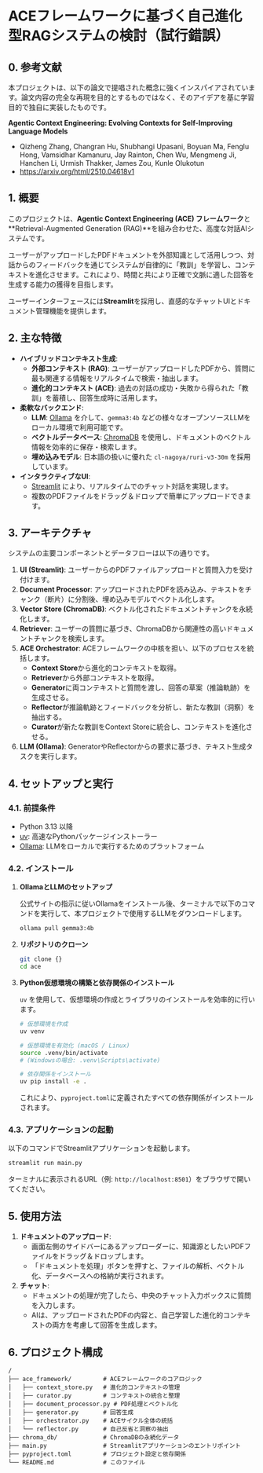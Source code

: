 # ACEフレームワークに基づく自己進化型RAGシステムの検討（試行錯誤）

## 0. 参考文献

本プロジェクトは、以下の論文で提唱された概念に強くインスパイアされています。論文内容の完全な再現を目的とするものではなく、そのアイデアを基に学習目的で独自に実装したものです。

**Agentic Context Engineering: Evolving Contexts for Self-Improving Language Models**
- Qizheng Zhang, Changran Hu, Shubhangi Upasani, Boyuan Ma, Fenglu Hong, Vamsidhar Kamanuru, Jay Rainton, Chen Wu, Mengmeng Ji, Hanchen Li, Urmish Thakker, James Zou, Kunle Olukotun
- https://arxiv.org/html/2510.04618v1

## 1. 概要

このプロジェクトは、**Agentic Context Engineering (ACE) フレームワーク**と**Retrieval-Augmented Generation (RAG)**を組み合わせた、高度な対話AIシステムです。

ユーザーがアップロードしたPDFドキュメントを外部知識として活用しつつ、対話からのフィードバックを通じてシステムが自律的に「教訓」を学習し、コンテキストを進化させます。これにより、時間と共により正確で文脈に適した回答を生成する能力の獲得を目指します。

ユーザーインターフェースには**Streamlit**を採用し、直感的なチャットUIとドキュメント管理機能を提供します。

## 2. 主な特徴

*   **ハイブリッドコンテキスト生成**:
    *   **外部コンテキスト (RAG)**: ユーザーがアップロードしたPDFから、質問に最も関連する情報をリアルタイムで検索・抽出します。
    *   **進化的コンテキスト (ACE)**: 過去の対話の成功・失敗から得られた「教訓」を蓄積し、回答生成時に活用します。
*   **柔軟なバックエンド**:
    *   **LLM**: [Ollama](https://ollama.com/) を介して、`gemma3:4b` などの様々なオープンソースLLMをローカル環境で利用可能です。
    *   **ベクトルデータベース**: [ChromaDB](https://www.trychroma.com/) を使用し、ドキュメントのベクトル情報を効率的に保存・検索します。
    *   **埋め込みモデル**: 日本語の扱いに優れた `cl-nagoya/ruri-v3-30m` を採用しています。
*   **インタラクティブなUI**:
    *   [Streamlit](https://streamlit.io/) により、リアルタイムでのチャット対話を実現します。
    *   複数のPDFファイルをドラッグ＆ドロップで簡単にアップロードできます。

## 3. アーキテクチャ

システムの主要コンポーネントとデータフローは以下の通りです。

1.  **UI (Streamlit)**: ユーザーからのPDFファイルアップロードと質問入力を受け付けます。
2.  **Document Processor**: アップロードされたPDFを読み込み、テキストをチャンク（断片）に分割後、埋め込みモデルでベクトル化します。
3.  **Vector Store (ChromaDB)**: ベクトル化されたドキュメントチャンクを永続化します。
4.  **Retriever**: ユーザーの質問に基づき、ChromaDBから関連性の高いドキュメントチャンクを検索します。
5.  **ACE Orchestrator**: ACEフレームワークの中核を担い、以下のプロセスを統括します。
    *   **Context Store**から進化的コンテキストを取得。
    *   **Retriever**から外部コンテキストを取得。
    *   **Generator**に両コンテキストと質問を渡し、回答の草案（推論軌跡）を生成させる。
    *   **Reflector**が推論軌跡とフィードバックを分析し、新たな教訓（洞察）を抽出する。
    *   **Curator**が新たな教訓をContext Storeに統合し、コンテキストを進化させる。
6.  **LLM (Ollama)**: GeneratorやReflectorからの要求に基づき、テキスト生成タスクを実行します。

## 4. セットアップと実行

### 4.1. 前提条件

*   Python 3.13 以降
*   [uv](https://github.com/astral-sh/uv): 高速なPythonパッケージインストーラー
*   [Ollama](https://ollama.com/): LLMをローカルで実行するためのプラットフォーム

### 4.2. インストール

1.  **OllamaとLLMのセットアップ**

    公式サイトの指示に従いOllamaをインストール後、ターミナルで以下のコマンドを実行して、本プロジェクトで使用するLLMをダウンロードします。

    ```bash
    ollama pull gemma3:4b
    ```

2.  **リポジトリのクローン**

    ```bash
    git clone {}
    cd ace
    ```

3.  **Python仮想環境の構築と依存関係のインストール**

    `uv` を使用して、仮想環境の作成とライブラリのインストールを効率的に行います。

    ```bash
    # 仮想環境を作成
    uv venv

    # 仮想環境を有効化 (macOS / Linux)
    source .venv/bin/activate
    # (Windowsの場合: .venv\Scripts\activate)

    # 依存関係をインストール
    uv pip install -e .
    ```
    これにより、`pyproject.toml`に定義されたすべての依存関係がインストールされます。

### 4.3. アプリケーションの起動

以下のコマンドでStreamlitアプリケーションを起動します。

```bash
streamlit run main.py
```

ターミナルに表示されるURL（例: `http://localhost:8501`）をブラウザで開いてください。

## 5. 使用方法

1.  **ドキュメントのアップロード**:
    *   画面左側のサイドバーにあるアップローダーに、知識源としたいPDFファイルをドラッグ＆ドロップします。
    *   「ドキュメントを処理」ボタンを押すと、ファイルの解析、ベクトル化、データベースへの格納が実行されます。
2.  **チャット**:
    *   ドキュメントの処理が完了したら、中央のチャット入力ボックスに質問を入力します。
    *   AIは、アップロードされたPDFの内容と、自己学習した進化的コンテキストの両方を考慮して回答を生成します。

## 6. プロジェクト構成

```
/
├── ace_framework/         # ACEフレームワークのコアロジック
│   ├── context_store.py   # 進化的コンテキストの管理
│   ├── curator.py         # コンテキストの統合と整理
│   ├── document_processor.py # PDF処理とベクトル化
│   ├── generator.py       # 回答生成
│   ├── orchestrator.py    # ACEサイクル全体の統括
│   └── reflector.py       # 自己反省と洞察の抽出
├── chroma_db/             # ChromaDBの永続化データ
├── main.py                # Streamlitアプリケーションのエントリポイント
├── pyproject.toml         # プロジェクト設定と依存関係
└── README.md              # このファイル
```